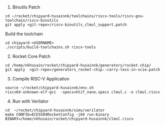 


1) Binutils Patch

```
cd ~/rocket/chipyard-husainnk/toolchains/riscv-tools/riscv-gnu-toolchain/riscv-binutils
git apply <git-repo>/riscv-binutils_clmul_support.patch
```

Build the toolchain
```
cd chipyard-<USERNAME>
./scripts/build-toolchains.sh riscv-tools
```


2) Rocket Core Patch

```
cd /home/nkhusain/rocket/chipyard-husainnk/generators/rocket-chip/
git apply  <git-repo>/generators_rocket-chip--carry-less-in-scie.patch
```

3) Compile RISC-V Application
```
source ~/rocket/chipyard-husainnk/env.sh
riscv64-unknown-elf-gcc  -specs=htif_nano.specs clmul.c -o clmul.riscv

```

4) Run with Verilator

```
cd  ~/rocket/chipyard-husainnk/sims/verilator
make CONFIG=ECE5504RocketConfig -j64 run-binary BINARY=/home/nkhusain/rocket/chipyard-husainnk/clmul.riscv
```

